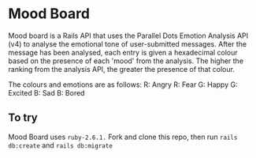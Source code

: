 # Mood Board

Mood board is a Rails API that uses the Parallel Dots Emotion Analysis API (v4) to analyse the emotional tone of user-submitted messages. After the message has been analysed, each entry is given a hexadecimal colour based on the presence of each 'mood' from the analysis. The higher the ranking from the analysis API, the greater the presence of that colour. 

The colours and emotions are as follows:
R: Angry
R: Fear
G: Happy
G: Excited
B: Sad
B: Bored

## To try
Mood Board uses `ruby-2.6.1.` Fork and clone this repo, then run `rails db:create` and `rails db:migrate`
